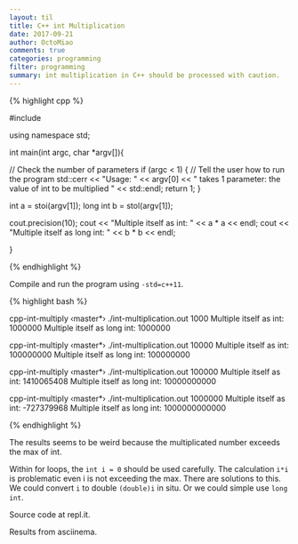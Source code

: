 ```yaml
---
layout: til
title: C++ int Multiplication
date: 2017-09-21
author: OctoMiao
comments: true
categories: programming
filter: programming
summary: int multiplication in C++ should be processed with caution.
---
```


{% highlight cpp %}

#include <iostream>

using namespace std;

int main(int argc, char *argv[]){

   // Check the number of parameters
   if (argc < 1) {
      // Tell the user how to run the program
      std::cerr << "Usage: " << argv[0] << " takes 1 parameter:  the value of int to be multiplied " << std::endl;
      return 1;
   }

   int a = stoi(argv[1]);
   long int b = stol(argv[1]);

   cout.precision(10);
   cout << "Multiple itself as int: " << a * a << endl;
   cout << "Multiple itself as long int: " << b * b << endl;

}

{% endhighlight %}

Compile and run the program using `-std=c++11`.

{% highlight bash %}

cpp-int-multiply ‹master*›  ./int-multiplication.out 1000
Multiple itself as int: 1000000
Multiple itself as long int: 1000000

cpp-int-multiply ‹master*›  ./int-multiplication.out 10000
Multiple itself as int: 100000000
Multiple itself as long int: 100000000

cpp-int-multiply ‹master*›  ./int-multiplication.out 100000
Multiple itself as int: 1410065408
Multiple itself as long int: 10000000000

cpp-int-multiply ‹master*›  ./int-multiplication.out 1000000
Multiple itself as int: -727379968
Multiple itself as long int: 1000000000000

{% endhighlight %}


The results seems to be weird because the multiplicated number exceeds the max of int.


Within for loops, the `int i = 0` should be used carefully. The calculation `i*i` is problematic even i is not exceeding the max. There are solutions to this. We could convert `i` to double `(double)i` in situ. Or we could simple use `long int`.

Source code at repl.it.

<script src="//repl.it/embed/L1FC/0.js"></script>

Results from asciinema.

<div style="width:100%;text-align:center;">
<script type="text/javascript" src="https://asciinema.org/a/138882.js" id="asciicast-138882" async></script>
</div>
